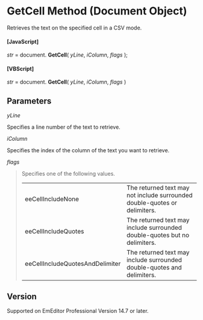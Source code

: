 # GetCell Method (Document Object)

Retrieves the text on the specified cell in a CSV mode.

#### \[JavaScript\]

_str_ = document. **GetCell**( _yLine_, _iColumn_, _flags_ );

#### \[VBScript\]

_str_ = document. **GetCell**( _yLine_, _iColumn_, _flags_ )

## Parameters

_yLine_

Specifies a line number of the text to retrieve.

_iColumn_

Specifies the index of the column of the text you want to retrieve.

_flags_

> Specifies one of the following values.
>
> |     |     |
> | --- | --- |
> | eeCellIncludeNone | The returned text may not include surrounded double-quotes or delimiters. |
> | eeCellIncludeQuotes | The returned text may include surrounded double-quotes but no delimiters. |
> | eeCellIncludeQuotesAndDelimiter | The returned text may include surrounded double-quotes and delimiters. |

## Version

Supported on EmEditor Professional Version 14.7 or later.